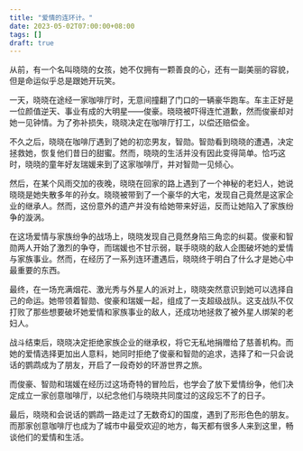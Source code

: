 ```yaml
---
title: "爱情的连环计。"
date: 2023-05-02T07:00:00+08:00
tags: []
draft: true
---
```


从前，有一个名叫晓晓的女孩，她不仅拥有一颗善良的心，还有一副美丽的容貌，但是命运似乎总是跟她开玩笑。

一天，晓晓在途经一家咖啡厅时，无意间撞翻了门口的一辆豪华跑车。车主正好是一位颜值逆天、事业有成的大明星——俊豪。晓晓被吓得连忙道歉，然而俊豪却对她一见钟情。为了弥补损失，晓晓决定在咖啡厅打工，以偿还赔偿金。

不久之后，晓晓在咖啡厅遇到了她的初恋男友，智勋。智勋看到晓晓的遭遇，决定拯救她，恢复他们昔日的甜蜜。然而，晓晓的生活并没有因此变得简单。恰巧这时，晓晓的童年好友瑞媛来到了这家咖啡厅，并对智勋一见倾心。

然后，在某个风雨交加的夜晚，晓晓在回家的路上遇到了一个神秘的老妇人，她说晓晓是她失散多年的孙女。晓晓被带到了一个豪华的大宅，发现自己竟然是这家企业的继承人。然而，这份意外的遗产并没有给她带来好运，反而让她陷入了家族纷争的漩涡。

在这场爱情与家族纷争的战场上，晓晓发现自己竟然身陷三角恋的纠葛。俊豪和智勋两人开始了激烈的争夺，而瑞媛也不甘示弱，联手晓晓的敌人企图破坏她的爱情与家族事业。然而，在经历了一系列连环遭遇后，晓晓终于明白了什么才是她心中最重要的东西。

最终，在一场充满烟花、激光秀与外星人的派对上，晓晓突然意识到她可以选择自己的命运。她带领着智勋、俊豪和瑞媛一起，组成了一支超级战队。这支战队不仅打败了那些想要破坏她爱情和家族事业的敌人，还成功地拯救了被外星人绑架的老妇人。

战斗结束后，晓晓决定拒绝家族企业的继承权，将它无私地捐赠给了慈善机构。而她的爱情选择更加出人意料，她同时拒绝了俊豪和智勋的追求，选择了和一只会说话的鹦鹉成为了朋友，开启了一段奇妙的环游世界之旅。

而俊豪、智勋和瑞媛在经历过这场奇特的冒险后，也学会了放下爱情纷争，他们决定成立一家创意咖啡厅，以纪念他们与晓晓共同度过的这段忘不了的日子。

最后，晓晓和会说话的鹦鹉一路走过了无数奇幻的国度，遇到了形形色色的朋友。而那家创意咖啡厅也成为了城市中最受欢迎的地方，每天都有很多人来到这里，畅谈他们的爱情和生活。
